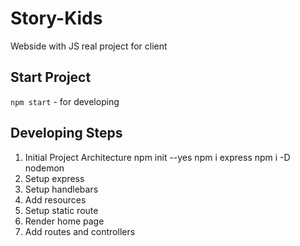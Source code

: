 # Story-Kids
Webside with JS real project for client
## Start Project
  `npm start` - for developing
## Developing Steps
 1. Initial Project Architecture
  npm init  --yes
  npm i express
  npm i -D nodemon
2. Setup express
3. Setup handlebars
4. Add resources
5. Setup static route
6. Render home page
7. Add routes and controllers